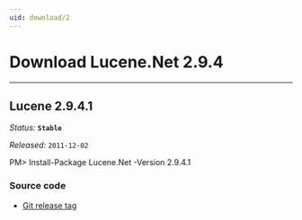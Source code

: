 ```yaml
---
uid: download/2
---
```


Download Lucene.Net 2.9.4
===============

---------------

## Lucene 2.9.4.1

_Status:_ __`Stable`__

_Released:_ `2011-12-02`

<div class="nuget-well" style="text-align:left;">
    PM> Install-Package Lucene.Net -Version 2.9.4.1
</div>

### Source code

* [Git release tag](https://github.com/apache/lucenenet/releases/tag/Lucene.Net_2_9_4g_RC1)